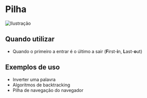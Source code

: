 # Pilha

![Ilustração](https://upload.wikimedia.org/wikipedia/commons/thumb/2/29/Data_stack.svg/220px-Data_stack.svg.png)

## Quando utilizar

- Quando o primeiro a entrar é o último a sair (**F**irst-**i**n, **L**ast-**o**ut)

## Exemplos de uso

- Inverter uma palavra
- Algoritmos de backtracking
- Pilha de navegação do navegador
